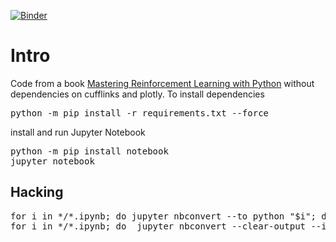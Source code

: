 [![Binder](https://mybinder.org/badge_logo.svg)](https://mybinder.org/v2/gh/slitvinov/Mastering-Reinforcement-Learning-with-Python/HEAD)
<h1>Intro</h2>

Code from a book <a
href="https://github.com/PacktPublishing/Mastering-Reinforcement-Learning-with-Python">Mastering
Reinforcement Learning with Python</a> without dependencies on
cufflinks and plotly. To install dependencies

<pre>
python -m pip install -r requirements.txt --force
</pre>

install and run Jupyter Notebook

<pre>
python -m pip install notebook
jupyter notebook
</pre>

<h2>Hacking</h2>

<pre>
for i in */*.ipynb; do jupyter nbconvert --to python "$i"; done
for i in */*.ipynb; do  jupyter nbconvert --clear-output --inplace "$i"; done
</pre>
